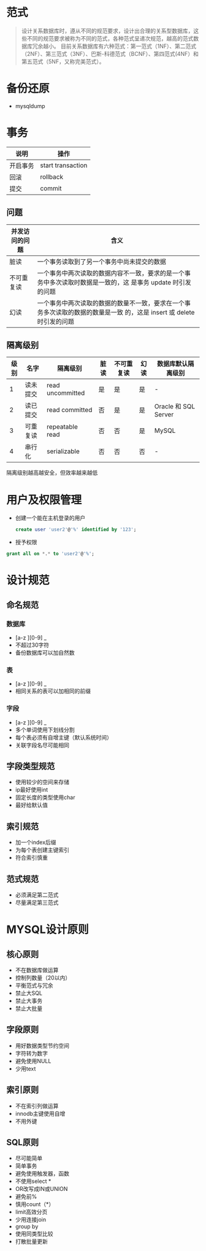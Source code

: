 # 范式

> 设计关系数据库时，遵从不同的规范要求，设计出合理的关系型数据库，这些不同的规范要求被称为不同的范式，各种范式呈递次规范，越高的范式数据库冗余越小。 目前关系数据库有六种范式：第一范式（1NF）、第二范式（2NF）、第三范式（3NF）、巴斯-科德范式（BCNF）、第四范式(4NF）和第五范式（5NF，又称完美范式）。

# 备份还原

- mysqldump

# 事务

说明   | 操作
---- | -----------------
开启事务 | start transaction
回滚   | rollback
提交   | commit

## 问题

并发访问的问题 | 含义
------- | -------------------------------------------------------------------
脏读      | 一个事务读取到了另一个事务中尚未提交的数据
不可重复读   | 一个事务中两次读取的数据内容不一致，要求的是一个事务中多次读取时数据是一致的，这 是事务 update 时引发的问题
幻读      | 一个事务中两次读取的数据的数量不一致，要求在一个事务多次读取的数据的数量是一致 的，这是 insert 或 delete 时引发的问题

## 隔离级别

级别 | 名字   | 隔离级别             | 脏读 | 不可重复读 | 幻读 | 数据库默认隔离级别
-- | ---- | ---------------- | -- | ----- | -- | -------------------
1  | 读未提交 | read uncommitted | 是  | 是     | 是  | -
2  | 读已提交 | read committed   | 否  | 是     | 是  | Oracle 和 SQL Server
3  | 可重复读 | repeatable read  | 否  | 否     | 是  | MySQL
4  | 串行化  | serializable     | 否  | 否     | 否  | -

 隔离级别越高越安全，但效率越来越低

 # 用户及权限管理

- 创建一个能在主机登录的用户
  
  ```sql
  create user 'user2'@'%' identified by '123';
  ```

- 授予权限

```sql
grant all on *.* to 'user2'@'%';
```
  
# 设计规范

## 命名规范

### 数据库

- [a-z ][0-9] _
- 不超过30字符
- 备份数据库可以加自然数

### 表

- [a-z ][0-9] _
- 相同关系的表可以加相同的前缀

### 字段

- [a-z ][0-9] _
- 多个单词使用下划线分割
- 每个表必须有自增主键（默认系统时间）
- 关联字段名尽可能相同

## 字段类型规范

- 使用较少的空间来存储
- ip最好使用int
- 固定长度的类型使用char
- 最好给默认值

## 索引规范

- 加一个index后缀
- 为每个表创建主键索引
- 符合索引慎重

## 范式规范

- 必须满足第二范式
- 尽量满足第三范式

# MYSQL设计原则

## 核心原则

- 不在数据库做运算
- 控制列数量（20以内）
- 平衡范式与冗余
- 禁止大SQL
- 禁止大事务
- 禁止大批量

## 字段原则

- 用好数据类型节约空间
- 字符转为数字
- 避免使用NULL
- 少用text

## 索引原则

- 不在索引列做运算
- innodb主键使用自增
- 不用外键

## SQL原则

- 尽可能简单
- 简单事务
- 避免使用触发器，函数
- 不使用select *
- OR改写成IN或UNION
- 避免前%
- 慎用count（*）
- limit高效分页
- 少用连接join
- group by 
- 使用同类型比较
- 打散批量更新

